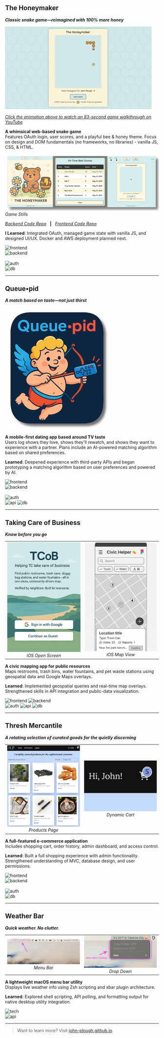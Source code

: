## The Honeymaker

**_Classic snake game—reimagined with 100% more honey_**

<a href="https://youtu.be/zJtuD3XLpzc" target="_blank">
  <img src="assets/HoneymakerGif.gif" alt="90-second Walkthrough" />
</a>  
<p><em><a href="https://youtu.be/zJtuD3XLpzc" target="_blank">Click the animation above to watch an 83-second game walkthrough on YouTube</a></em></p>

**A whimsical web-based snake game**  
Features OAuth login, user scores, and a playful bee & honey theme. Focus on design and DOM fundamentals (no frameworks, no libraries) - vanilla JS, CSS, & HTML.

![Game Stills](assets/HMStillsShadowed.png)
_Game Stills_

[_Backend Code Repo_](https://github.com/John-Plough/snake-api.git)&nbsp;&nbsp;&nbsp;**|**&nbsp;&nbsp;&nbsp;[_Frontend Code Repo_](https://github.com/John-Plough/honeymaker.git)

**I Learned**: Integrated OAuth, managed game state with vanilla JS, and designed UI/UX. Docker and AWS deployment planned next.

![frontend](https://img.shields.io/badge/frontend-Vanilla%20JS%20%7C%20CSS%20%7C%20HTML-blue)  
![backend](https://img.shields.io/badge/backend-Ruby%20on%20Rails-red)<br>  
![auth](https://img.shields.io/badge/auth-Google%20%26%20GitHub%20OAuth-orange)  
![db](https://img.shields.io/badge/database-PostgreSQL-blueviolet)

---

## Queue•pid

**_A match based on taste—not just thirst_**

![Queuepid Logo](assets/QueuepidTextLogoWeb.png)

**A mobile-first dating app based around TV taste**  
Users log shows they love, shows they'll rewatch, and shows they want to experience with a partner. Plans include an AI-powered matching algorithm based on shared preferences.

**Learned**: Deepened experience with third-party APIs and began prototyping a matching algorithm based on user preferences and powered by AI.

![frontend](https://img.shields.io/badge/frontend-React%20%2B%20TailwindCSS-blue)  
![backend](https://img.shields.io/badge/backend-Ruby%20on%20Rails-red)<br>  
![auth](https://img.shields.io/badge/auth-Google%20%20OAuth-orange)  
![api](https://img.shields.io/badge/API-TMDb-darkgreen)
![db](https://img.shields.io/badge/database-PostgreSQL-blueviolet)

---

## Taking Care of Business

**_Know before you go_**

<table>
  <tr>
    <td align="center">
      <img src="assets/TCoB_Screen.png" width="300"/><br>
      <em>iOS Open Screen</em>
    </td>
    <td align="center">
      <img src="assets/AppScreen.png" width="300"/><br>
      <em>iOS Map View</em>
    </td>
  </tr>
</table>

**A civic mapping app for public resources**  
Maps restrooms, trash bins, water fountains, and pet waste stations using geospatial data and Google Maps overlays.

**Learned**: Implemented geospatial queries and real-time map overlays. Strengthened skills in API integration and public-data visualization.

<!-- ![frontend](https://img.shields.io/badge/frontend-React%20%2B%20TailwindCSS-blue)<br>
![backend](https://img.shields.io/badge/backend-Rails%20API%20%2B%20PostGIS-red)<br>
![auth](https://img.shields.io/badge/auth-Google%20%20OAuth-orange)<br>
![api](https://img.shields.io/badge/API-Google%20Maps%20JS%20%2B%20Google%20Geocoding-darkgreen)<br>
![db](https://img.shields.io/badge/database-PostgreSQL-blueviolet) -->

![frontend](https://img.shields.io/badge/frontend-React%20%2B%20TailwindCSS-blue)
![backend](https://img.shields.io/badge/backend-Rails%20API%20%2B%20PostGIS-red)<br>
![auth](https://img.shields.io/badge/auth-Google%20%20OAuth-orange)
![api](https://img.shields.io/badge/API-Google%20Maps%20JS%20%2B%20Google%20Geocoding-darkgreen)
![db](https://img.shields.io/badge/database-PostgreSQL-blueviolet)

---

## Thresh Mercantile

**_A rotating selection of curated goods for the quietly discerning_**

<table>
  <tr>
    <td align="center">
      <img src="assets/hop1a.png" width="300"/><br>
      <em>Products Page</em>
    </td>
    <td align="center">
      <img src="assets/hop4.jpg" width="300"/><br>
      <em>Dynamic Cart</em>
    </td>
  </tr>
</table>

**A full-featured e-commerce application**  
Includes shopping cart, order history, admin dashboard, and access control.

**Learned**: Built a full shopping experience with admin functionality. Strengthened understanding of MVC, database design, and user permissions.

![frontend](https://img.shields.io/badge/frontend-React%20%2B%20TailwindCSS-blue)  
![backend](https://img.shields.io/badge/backend-Rails%20API-red)<br>  
![auth](https://img.shields.io/badge/auth-Role--Based--Access-orange)  
![db](https://img.shields.io/badge/database-PostgreSQL-blueviolet)

---

## Weather Bar

**_Quick weather. No clutter._**

<table>
  <tr>
    <td align="center">
      <img src="assets/temp1.png" width="300"/><br>
      <em>Menu Bar</em>
    </td>
    <td align="center">
      <img src="assets/temp2.png" width="300"/><br>
      <em>Drop Down</em>
    </td>
  </tr>
</table>

**A lightweight macOS menu bar utility**  
Displays live weather info using Zsh scripting and xbar plugin architecture.

**Learned**: Explored shell scripting, API polling, and formatting output for native desktop utility integration.

![tech](https://img.shields.io/badge/tech-Zsh%20%2F%20xbar-lightgrey)  
![api](https://img.shields.io/badge/API-Weather%20Service-darkgreen)

---

> Want to learn more? Visit [john-plough.github.io](https://john-plough.github.io).
